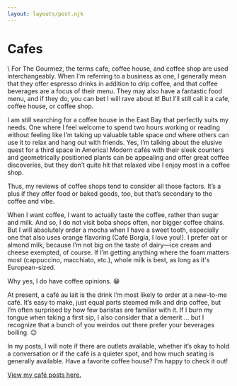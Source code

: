 ```yaml
---
layout: layouts/post.njk
---
```

<h1>Cafes</h1>\
For The Gourmez, the terms cafe, coffee house, and coffee shop are used interchangeably. When I'm referring to a business as one, I generally mean that they offer espresso drinks in addition to drip coffee, and that coffee beverages are a focus of their menu. They may also have a fantastic food menu, and if they do, you can bet I will rave about it! But I'll still call it a cafe, coffee house, or coffee shop.

I am still searching for a coffee house in the East Bay that perfectly suits my needs. One where I feel welcome to spend two hours working or reading without feeling like I’m taking up valuable table space _and_ where others can use it to relax and hang out with friends. Yes, I’m talking about the elusive quest for a third space in America! Modern cafés with their sleek counters and geometrically positioned plants can be appealing and offer great coffee discoveries, but they don’t quite hit that relaxed vibe I enjoy most in a coffee shop.

Thus, my reviews of coffee shops tend to consider all those factors. It’s a plus if they offer food or baked goods, too, but that’s secondary to the coffee and vibe.

When I want coffee, I want to actually taste the coffee, rather than sugar and milk. And so, I do not visit boba shops often, nor bigger coffee chains. But I will absolutely order a mocha when I have a sweet tooth, especially one that also uses orange flavoring (Café Borgia, I love you!). I prefer oat or almond milk, because I’m not big on the taste of dairy—ice cream and cheese exempted, of course. If I’m getting anything where the foam matters most (cappuccino, macchiato, etc.), whole milk is best, as long as it's European-sized.

Why yes, I do have coffee opinions. 😁 

At present, a café au lait is the drink I’m most likely to order at a new-to-me café. It’s easy to make, just equal parts steamed milk and drip coffee, but I’m often surprised by how few baristas are familiar with it. If I burn my tongue when taking a first sip, I also consider that a demerit ... but I  recognize that a bunch of you weirdos out there prefer your beverages boiling. 😉

In my posts, I will note if there are outlets available, whether it’s okay to hold a conversation or if the café is a quieter spot, and how much seating is generally available. Have a favorite coffee house? I’m happy to check it out!

[View my café posts here.](https://thegourmez.com/categories/coffeeshops)